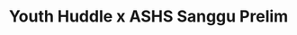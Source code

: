 ---
title: Youth Huddle x ASHS Sanggu Prelim
redirect_to: https://lettucemeet.com/l/EZEVP
redirect_from: 
  - /YH24xASHSPrelim
  - /yh24xashsprelim
---